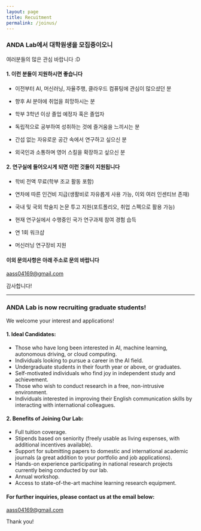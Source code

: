 ```yaml
---
layout: page
title: Recuitment
permalink: /joinus/
---
```


### ANDA Lab에서 대학원생을 모집중이오니

여러분들의 많은 관심 바랍니다 :D

#### 1. 이런 분들이 지원하시면 좋습니다
- 이전부터 AI, 머신러닝, 자율주행, 클라우드 컴퓨팅에 관심이 많으셨던 분

- 향후 AI 분야에 취업을 희망하시는 분

- 학부 3학년 이상 졸업 예정자 혹은 졸업자

- 독립적으로 공부하여 성취하는 것에 즐거움을 느끼시는 분

- 간섭 없는 자유로운 공간 속에서 연구하고 싶으신 분

- 외국인과 소통하며 영어 스킬을 확장하고 싶으신 분

#### 2. 연구실에 들어오시게 되면 이런 것들이 지원됩니다
- 학비 전액 무료(학부 조교 활동 포함)

- 연차에 따른 인건비 지급(생활비로 자유롭게 사용 가능, 이외 여러 인센티브 존재)

- 국내 및 국외 학술지 논문 투고 지원(포트폴리오, 취업 스펙으로 활용 가능)

- 현재 연구실에서 수행중인 국가 연구과제 참여 경험 습득

- 연 1회 워크샵

- 머신러닝 연구장비 지원


#### 이외 문의사항은 아래 주소로 문의 바랍니다

[aass04169@gmail.com](mailto:aass04169@gmail.com)

감사합니다!

-------------

### ANDA Lab is now recruiting graduate students!
We welcome your interest and applications!

#### 1. Ideal Candidates:
- Those who have long been interested in AI, machine learning, autonomous driving, or cloud computing.
- Individuals looking to pursue a career in the AI field.
- Undergraduate students in their fourth year or above, or graduates.
- Self-motivated individuals who find joy in independent study and achievement.
- Those who wish to conduct research in a free, non-intrusive environment.
- Individuals interested in improving their English communication skills by interacting with international colleagues.


#### 2. Benefits of Joining Our Lab:
- Full tuition coverage.
- Stipends based on seniority (freely usable as living expenses, with additional incentives available).
- Support for submitting papers to domestic and international academic journals (a great addition to your portfolio and job applications).
- Hands-on experience participating in national research projects currently being conducted by our lab.
- Annual workshop.
- Access to state-of-the-art machine learning research equipment.

#### For further inquiries, please contact us at the email below:

[aass04169@gmail.com](mailto:aass04169@gmail.com)

Thank you!